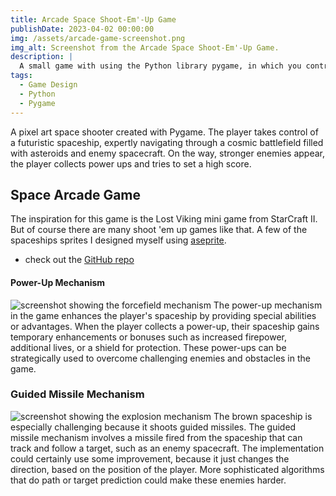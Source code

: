```yaml
---
title: Arcade Space Shoot-Em'-Up Game
publishDate: 2023-04-02 00:00:00
img: /assets/arcade-game-screenshot.png
img_alt: Screenshot from the Arcade Space Shoot-Em'-Up Game.
description: |
  A small game with using the Python library pygame, in which you control a small spaceship that has to shoot approaching enemies.
tags:
  - Game Design
  - Python
  - Pygame
---
```


A pixel art space shooter created with Pygame. The player takes control of a futuristic spaceship, expertly navigating through a cosmic battlefield filled with asteroids and enemy spacecraft. On the way, stronger enemies appear, the player collects power ups and tries to set a high score.

## Space Arcade Game

The inspiration for this game is the Lost Viking mini game from StarCraft II. But of course there are many shoot 'em up games like that. 
A few of the spaceships sprites I designed myself using <a href='https://www.aseprite.org/'>aseprite</a>.

- check out the <a href='https://github.com/kevsommer/ukiyo-mash'>GitHub repo</a>

#### Power-Up Mechanism
![screenshot showing the forcefield mechanism](/assets/arcade/arcade_game_forcefield.png)
The power-up mechanism in the game enhances the player's spaceship by providing special abilities or advantages. When the player collects a power-up, their spaceship gains temporary enhancements or bonuses such as increased firepower, additional lives, or a shield for protection. These power-ups can be strategically used to overcome challenging enemies and obstacles in the game.

### Guided Missile Mechanism
![screenshot showing the explosion mechanism](/assets/arcade/arcade_game_with_explosion.png)
The brown spaceship is especially challenging because it shoots guided missiles. The guided missile mechanism involves a missile fired from the spaceship that can track and follow a target, such as an enemy spacecraft. The implementation could certainly use some improvement, because it just changes the direction, based on the position of the player. More sophisticated algorithms that do path or target prediction could make these enemies harder.
